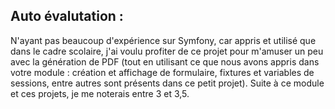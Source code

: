 ## Auto évalutation :

N'ayant pas beaucoup d'expérience sur Symfony, car appris et utilisé que dans le cadre scolaire, j'ai voulu profiter de ce projet pour m'amuser un peu avec la génération de PDF (tout en utilisant ce que nous avons appris dans votre module : création et affichage de formulaire, fixtures et variables de sessions, entre autres sont présents dans ce petit projet).
Suite à ce module et ces projets, je me noterais entre 3 et 3,5. 
